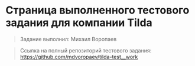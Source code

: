 # Страница выполненного тестового задания для компании Tilda
> Задание выполнил: Михаил Воропаев

>Ссылка на полный репозиторий тестового задания: https://github.com/mdvoropaev/tilda-test__work
